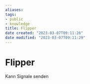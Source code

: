 ```yaml
---
aliases: 
tags:
- public
- knowledge
title: Flipper
date created: "2023-03-07T09:11:26"
date modified: "2023-03-07T09:11:29"
---
```


# Flipper

Kann Signale senden 